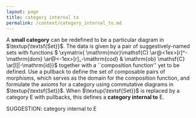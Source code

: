 ```yaml
---
layout: page
title: category internal to
permalink: /context/category_internal_to.md
---
```

 A **small category** can be redefined to be a particular diagram in $\textup{\textsf{Set}}$. The data is given by a pair of suggestively-named sets with functions
$ \xymatrix{ \mathrm{mor}\mathsf{C} \ar@<1ex>[r]^-\mathrm{dom} \ar@<-1ex>[r]_-\mathrm{cod} & \mathrm{ob} \mathsf{C} \ar[l]|-\mathrm{id}}$
together with a ``composition function'' yet to be defined. Use a pullback to define the set of composable pairs of morphisms, which serves as the domain for the composition function, and formulate the axioms for a category using commutative diagrams in $\textup{\textsf{Set}}$. When $\textup{\textsf{Set}}$ is replaced by a category $\mathsf{E}$ with pullbacks, this defines  a **category internal to** $\mathsf{E}$.


SUGGESTION: category internal to $\mathsf{E}$